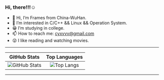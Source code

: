 ### Hi, there!!!☺️

- 👋 Hi, I’m Frames from China-WuHan.
- 👀 I’m interested in C/C++ && Linux && Operation System.
- 😁 I’m studying in college.
- 📫 How to reach me: cyxvvv@gmail.com
- 😜 I like reading and watching movies.

---

| GitHub Stats | Top Languages |
| :----------: | :-----------: |
| ![GitHub Stats](https://github-readme-stats.vercel.app/api?username=Cyxuan0311&show_icons=true&theme=dark) | ![Top Langs](https://github-readme-stats.vercel.app/api/top-langs/?username=Cyxuan0311&layout=compact&theme=dark) |


---
<!---
Cyxuan0311/Cyxuan0311 is a ✨ special ✨ repository because its `README.md` (this file) 
appears on your GitHub profile.
You can click the Preview link to take a look at your changes.
--->
